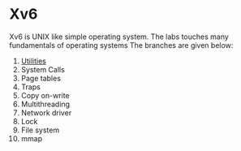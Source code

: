 # Xv6
Xv6 is UNIX like simple operating system. 
The labs touches many fundamentals of operating systems
The branches are given below:

1) [Utilities](https://github.com/Hetishapatel/Xv6/tree/Utilities-and-System-Calls) 
2) System Calls 
3) Page tables
4) Traps
5) Copy on-write
6) Multithreading
7) Network driver
8) Lock
9) File system
10) mmap
